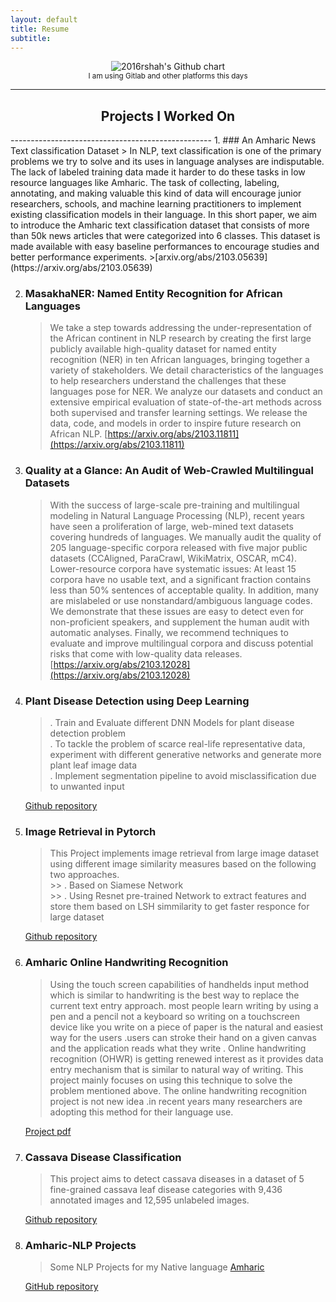 ```yaml
---
layout: default
title: Resume
subtitle: 
---
```


<p align='center'>
<img src="http://ghchart.rshah.org/IsraelAbebe" alt="2016rshah's Github chart" />
<br>
<small><it>I am using Gitlab and other platforms this days</it></small>
</p>

<hr>


<h2 align='center'> Projects I Worked On </h2>
--------------------------------------------------
1.  ### An Amharic News Text classification Dataset
 >  In NLP, text classification is one of the primary problems we try to solve and its uses in language analyses are indisputable. The lack of labeled training data made it harder to do these tasks in low resource languages like Amharic. The task of collecting, labeling, annotating, and making valuable this kind of data will encourage junior researchers, schools, and machine learning practitioners to implement existing classification models in their language. In this short paper, we aim to introduce the Amharic text classification dataset that consists of more than 50k news articles that were categorized into 6 classes. This dataset is made available with easy baseline performances to encourage studies and better performance experiments.
>[arxiv.org/abs/2103.05639](https://arxiv.org/abs/2103.05639)

2. ### MasakhaNER: Named Entity Recognition for African Languages
    > We take a step towards addressing the under-representation of the African continent in NLP research by creating the first large publicly available high-quality dataset for named entity recognition (NER) in ten African languages, bringing together a variety of stakeholders. We detail characteristics of the languages to help researchers understand the challenges that these languages pose for NER. We analyze our datasets and conduct an extensive empirical evaluation of state-of-the-art methods across both supervised and transfer learning settings. We release the data, code, and models in order to inspire future research on African NLP.
[https://arxiv.org/abs/2103.11811](https://arxiv.org/abs/2103.11811)

3. ### Quality at a Glance: An Audit of Web-Crawled Multilingual Datasets

    > With the success of large-scale pre-training and multilingual modeling in Natural Language Processing (NLP), recent years have seen a proliferation of large, web-mined text datasets covering hundreds of languages. We manually audit the quality of 205 language-specific corpora released with five major public datasets (CCAligned, ParaCrawl, WikiMatrix, OSCAR, mC4). Lower-resource corpora have systematic issues: At least 15 corpora have no usable text, and a significant fraction contains less than 50% sentences of acceptable quality. In addition, many are mislabeled or use nonstandard/ambiguous language codes. We demonstrate that these issues are easy to detect even for non-proficient speakers, and supplement the human audit with automatic analyses. Finally, we recommend techniques to evaluate and improve multilingual corpora and discuss potential risks that come with low-quality data releases.
[https://arxiv.org/abs/2103.12028](https://arxiv.org/abs/2103.12028)

4. ### Plant Disease Detection using Deep Learning
    > . Train and Evaluate different DNN Models for plant disease detection problem <br>
    > . To tackle the problem of scarce real-life representative data, experiment with different generative networks and generate more plant leaf image data <br>
    > . Implement segmentation pipeline to avoid misclassification due to unwanted input <br>

    [Github repository](https://github.com/IsraelAbebe/plant_disease_experiments)

5. ### Image Retrieval in Pytorch
    > This Project implements image retrieval from large image dataset using different image similarity measures based on the following two approaches. <br>
        >> . Based on Siamese Network <br>
        >> . Using Resnet pre-trained Network to extract features and store them based on LSH simmilarity to get faster responce for large dataset

    [Github repository](https://github.com/IsraelAbebe/Image-retrieval-in-pytorch)

6. ### Amharic Online Handwriting Recognition
    > Using the touch screen capabilities of handhelds input method which is similar to handwriting is
            the best way to replace the current text entry approach. most people learn writing by using a pen
            and a pencil not a keyboard so writing on a touchscreen device like you write on a piece of paper
            is the natural and easiest way for the users .users can stroke their hand on a given canvas and the
            application reads what they write .
            Online handwriting recognition (OHWR) is getting renewed interest as it provides data entry
            mechanism that is similar to natural way of writing.
            This project mainly focuses on using this technique to solve the problem mentioned above. The
            online handwriting recognition project is not new idea .in recent years many researchers are
            adopting this method for their language use.

    [Project pdf](https://drive.google.com/file/d/1Ez0lWNhFe_WTk24bC-CBML7lsYPnKI3T/view?usp=sharing)


7. ### Cassava Disease Classification
    > This project aims to detect cassava diseases in a dataset of 5 fine-grained cassava leaf disease categories with 9,436 annotated images and 12,595 unlabeled images.

    [Github repository](https://github.com/IsraelAbebe/cassava_disease_classification)

8. ### Amharic-NLP Projects
    > Some NLP Projects for my Native language [Amharic](https://en.wikipedia.org/wiki/Amharic)

    [GitHub repository](https://github.com/IsraelAbebe/Amharic-NLP)